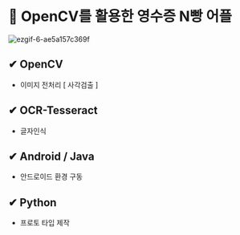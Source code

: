 # 🙌 OpenCV를 활용한 영수증 N빵 어플

![ezgif-6-ae5a157c369f](https://user-images.githubusercontent.com/56239516/100165621-12fbe100-2efe-11eb-982b-23a04beeb01d.gif)
## ✔ OpenCV
  - 이미지 전처리 [ 사각검출 ]
## ✔ OCR-Tesseract
  - 글자인식
## ✔ Android / Java
  - 안드로이드 환경 구동
## ✔ Python
  - 프로토 타입 제작
